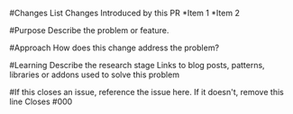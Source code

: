 #Changes
List Changes Introduced by this PR
*Item 1
*Item 2

#Purpose
Describe the problem or feature.

#Approach
How does this change address the problem?

#Learning
Describe the research stage
Links to blog posts, patterns, libraries or addons used to solve this problem

#If this closes an issue, reference the issue here. If it doesn't, remove this line 
Closes #000 


